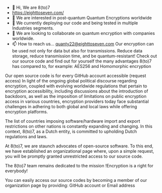 - 👋 Hi, We are 8(to)7
- https://eighttoseven.com/
- 👀 We are  interested in post-quantum Quantum Encryptions worldwide
- 🌱 We currently deploying our code and being tested in multiple Industries segments.
- 💞️ We are looking to collaborate on quantum encryption with companies worldwide.
- 📫 How to reach us... quanty22@eighttoseven.com
Our encryption can be used not only for data but also for transmissions.
Reduce data storage, reduce transmission time, and be quantum-resistant!
Check out our source code and find out for yourself the many advantages 8(to)7 has compared to, for example:
 AES256 and Homomorphic encryption
<!---
8(to)7 operating principle is completely different from currently existing encryption systems.
Novel Encryption System Incorporating Multifactorial Key and High-Entropy Data Archiving
Introduction
The operating principle of our encryption system differs significantly from existing systems. We introduce a multifactorial key, blurring the line between password and key. By allowing the user to choose the parameters, the system achieves a high level of security. This paper explores the concept of a multifactorial key within our ecosystem, discussing its nature and user-defined characteristics.
Computational Efficiency
To optimize the encryption process, we carefully select the fastest processor commands available. These commands enhance the numerical complexity of the ecosystem, resulting in a high level of entropy. Reversible and irreversible functions are employed, manipulating arrays in order to generate high entropy. This computational efficiency greatly increases the encryption speed and overall computational density. The computational density is calculated by dividing the number of operations performed by the product of time and data volume. Our system's computational density demonstrates an absolute advantage over traditional encryption systems.
NaVeOl Data Conversion
Conventional computer systems primarily operate using binary numbers, a base-2 system with digits represented as multiples of one byte. However, this reliance on binary systems poses a security risk. We introduce the NaVeOl data conversion method, which utilizes number systems that are not multiples of one byte. By utilizing non-binary number systems, we enhance the complexity and diversify the data protection systems employed within our ecosystem. NaVeOl presents a unique approach to data conversion, ensuring an additional layer of security.
Novel Ecosystem Paradigm
Our technology treats the ecosystem as an independent entity, regardless of the specific data being encrypted. This novel paradigm allows for a comprehensive approach to encryption, focusing on the system as a whole. By considering the ecosystem as an object with distinct characteristics, we enhance the overall security and effectiveness of the encryption process.
Data integration into the ecosystem is a fundamental step towards creating a custom file system. The security of the integrated data depends on the complexity of the ecosystem and is limited only by the computational capabilities of modern computers. The ability to replace one ecosystem with another provides a means to increase the cryptographic strength of data. This concept holds true even in the context of quantum computing. In this paper, we explore the integration of data into the ecosystem and its impact on security.
Computational Density and Encryption Strength

To illustrate the relationship between computational density and encryption strength, let's consider encoding a 1-byte data (D) within a time of 1 second (T) using a single processor operation (O). The computational density (CP) is calculated as 

If we perform one operation per second (O=1), the computational density is 

CP = 1.
By increasing the number of operations to O=10, we can encode 10 bytes per second, resulting in 
CP = 100.
Further reducing the time to 0.1 seconds while encoding only 0.5 bytes (D=0.5), CP increases to
CP = 200.
Higher computational density (CP) allows for a greater number of changes to be made, thereby making the information more confusing. Conversely, lower computational density facilitates the selection of decoding algorithms due to the limited number of changes that have occurred.
Enhanced Security through Data Integration
Integrating data into the ecosystem enhances security by leveraging the inherent complexity of the ecosystem. The computational density parameter allows for fine-tuning the level of encryption strength based on the data volume, time, and number of operations. By manipulating these parameters, the confusion within the data increases, making it more challenging to decipher the information.
Adaptability to Quantum Computing
The integration of data into the ecosystem provides flexibility in adapting to future technological advancements, such as quantum computing. In the event that stronger cryptographic measures are required, replacing the existing ecosystem with a new one can be a viable solution.
In our system, binary encryption is the main differentiating factor. While other systems aim to create high entropy through entanglement, our approach involves further chaos manipulation using two encryption systems and a multifactorial key. Each unique table of 256 bytes can be transformed based on the current multi-factorial key. Encryption is just a small part of our system, as we have also devised a method to generate data digitally, eliminating the need for additional methods to restore order from chaos. This paper explores the concept of binary encryption and its complex nature compared to current encryption systems like AES 256.
Connectivity and Key Selection
Our system operates in n-dimensional space, allowing us to connect all eco-files of the keys through their checksums, ranging in size from one byte to 2 GB. The process of choosing such a key and understanding its properties is a crucial aspect that we explore extensively.
Password length and mathematical universe of the key 
We have set the minimum password length to eight characters, but the maximum length is not limited. The second factor is the eco-file (key), which the user chooses independently, making it significantly harder to recognize. Some versions include additional factors, such as the program's serial number, and so on. Based on this data, a multifactor key is formed. We call it DNA because it is the basis of the ecosystem. The DNA in our mathematical universe uses combinatorics from 256 to the 256th power, with a minimum multifactor key length of 4092 bits. Data archiving with high entropy Our approach to data archiving includes evenly distributed byte blocks in a 256-byte array.
--->
Our open source code is for every  GitHub account accessible  (request access)
In light of the ongoing global political discourse regarding encryption, coupled with evolving worldwide regulations that pertain to encryption accessibility, including discussions about the introduction of backdoors, as well as the imposition of limitations on public encryption access in various countries, encryption providers today face substantial challenges in adhering to both global and local laws while offering encryption platforms.

The list of countries imposing software/hardware import and export restrictions on other nations is constantly expanding and changing. In this context, 8(to)7, as a Dutch entity, is committed to upholding Dutch regulations and laws.

At 8(to)7, we are staunch advocates of open-source software. To this end, we have established an organizational page where, upon a simple request, you will be promptly granted unrestricted access to our source code.

The 8(to)7 team remains dedicated to the mission !Encryption is a right for everybody!

You can easily access our source codes by becoming a member of our organization page by providing: GitHub account or  Email address
